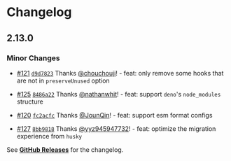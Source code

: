 # Changelog

## 2.13.0

### Minor Changes

- [#121](https://github.com/toplenboren/simple-git-hooks/pull/121) [`d9d7823`](https://github.com/toplenboren/simple-git-hooks/commit/d9d7823b8cef0a91a5aef37c2d5a9b913b61c1a0) Thanks [@chouchouji](https://github.com/chouchouji)! - feat: only remove some hooks that are not in `preserveUnused` option

- [#125](https://github.com/toplenboren/simple-git-hooks/pull/125) [`8486a22`](https://github.com/toplenboren/simple-git-hooks/commit/8486a2211340fcf14f6b534c862fb000961be115) Thanks [@nathanwhit](https://github.com/nathanwhit)! - feat: support `deno`'s `node_modules` structure

- [#120](https://github.com/toplenboren/simple-git-hooks/pull/120) [`fc2acfc`](https://github.com/toplenboren/simple-git-hooks/commit/fc2acfc92830b0195e17a3fbcca4db90e3fa275b) Thanks [@JounQin](https://github.com/JounQin)! - feat: support esm format configs

- [#127](https://github.com/toplenboren/simple-git-hooks/pull/127) [`8bb9818`](https://github.com/toplenboren/simple-git-hooks/commit/8bb9818876f11a2295ea8f80f666a5ee8e8ae13a) Thanks [@yyz945947732](https://github.com/yyz945947732)! - feat: optimize the migration experience from `husky`

See [**GitHub Releases**](https://github.com/toplenboren/simple-git-hooks/releases) for the changelog.
